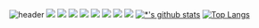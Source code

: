 ![header](https://capsule-render.vercel.app/api?type=waving&color=E3826C&height=250&section=header&text=Jeong%20ChangSeong&fontSize=90&animation=fadeIn&fontAlignY=38&desc=%20&descAlignY=62&descAlign=62)
<img src="https://img.shields.io/badge/-Spring-6DB33F?style=flat-square&logo=Spring&logoColor=white"/>
<img src="https://img.shields.io/badge/-SpringBoot-6DB33F?style=flat-square&logo=Spring Boot&logoColor=white"/>
<img src="https://img.shields.io/badge/-JavaScript-F7DF1E?style=flat-square&logo=JavaScript&logoColor=black"/>
<img src="https://img.shields.io/badge/-ReactNative-61DAFB?style=flat-square&logo=React&logoColor=white"/>
<img src="https://img.shields.io/badge/-Html5-003545?style=flat-square&logo=Html5&logoColor=white"/>
<img src="https://img.shields.io/badge/-Css3-003545?style=flat-square&logo=Css3&logoColor=white"/>
<img src="https://img.shields.io/badge/-MariaDB-003545?style=flat-square&logo=MariaDB&logoColor=white"/>
<img src="https://img.shields.io/badge/-MySQL-4479A1?style=flat-square&logo=MySQL&logoColor=white"/>
[![*'s github stats](https://github-readme-stats.vercel.app/api?username=ggabdoll)](https://github.com/ggabdoll)
[![Top Langs](https://github-readme-stats.vercel.app/api/top-langs/?username=ggabdoll&layout=compact)](https://github.com/ggabdoll/github-readme-stats)
